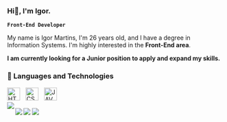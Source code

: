 ### Hi👋, I'm Igor.
**`Front-End Developer`**

My name is Igor Martins, I'm 26 years old, and I have a degree in Information Systems. I'm highly interested in the **Front-End area**. 

**I am currently looking for a Junior position to apply and expand my skills.**

### 🤖 Languages ​​and Technologies

<img 
    align="left"
    alt="HTML"
    title="HTML"
    width="30px"
    style="padding-right: 10px"
    src="https://cdn.jsdelivr.net/gh/devicons/devicon@latest/icons/html5/html5-original.svg" 
/>

<img 
    align="left"
    alt="CSS"
    title="CSS"
    width="30px"
    style="padding-right: 10px"
    src="https://cdn.jsdelivr.net/gh/devicons/devicon@latest/icons/css3/css3-original.svg" 
/>

<img 
    align="left"
    alt="JAVASCRIPT"
    title="JAVASCRIPT"
    width="30px"
    style="padding-right: 10px"
    src="https://cdn.jsdelivr.net/gh/devicons/devicon@latest/icons/javascript/javascript-original.svg"         
/>
<br>
<br>
<img align="left" src="https://github-readme-stats.vercel.app/api?username=igormar7ins&show_icons=true&hide_border=true&theme=github_dark" />

<img align="left" src="https://github-readme-stats.vercel.app/api/top-langs/?username=igormar7ins&layout=compact&show_icons=true&hide_border=true&theme=github_dark" />




<div>
    <a href = "mailto:igormartins135@gmail.com"><img src="https://img.shields.io/badge/-Gmail-%23333?style=for-the-badge&logo=gmail&logoColor=white" target="_blank"></a>
    <a href="https://www.linkedin.com/in/igorma7iins/" target="_blank"><img src="https://img.shields.io/badge/-LinkedIn-%230077B5?style=for-the-badge&logo=linkedin&logoColor=white" target="_blank"></a> 
</div>
